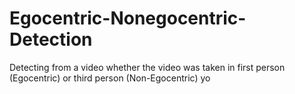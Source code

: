 # Egocentric-Nonegocentric-Detection
Detecting from a video whether the video was taken in first person (Egocentric) or third person (Non-Egocentric)
yo
